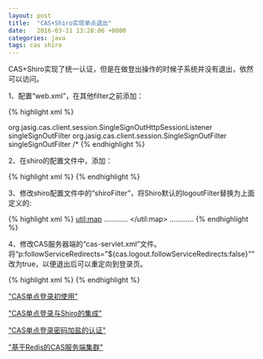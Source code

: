 ```yaml
---
layout: post
title:  "CAS+Shiro实现单点退出"
date:   2016-03-11 13:28:06 +0800
categories: java
tags: cas shiro
---
```

CAS+Shiro实现了统一认证，但是在做登出操作的时候子系统并没有退出，依然可以访问。

1、配置“web.xml”，在其他filter之前添加：

{% highlight xml %}
<!-- 单点退出 begin -->
<listener>
    <listener-class>org.jasig.cas.client.session.SingleSignOutHttpSessionListener</listener-class>
</listener>
<filter>
    <filter-name>singleSignOutFilter</filter-name>
    <filter-class>org.jasig.cas.client.session.SingleSignOutFilter</filter-class>
</filter>
<filter-mapping>
    <filter-name>singleSignOutFilter</filter-name>
    <url-pattern>/*</url-pattern>
</filter-mapping>
<!-- 单点退出 end -->
{% endhighlight %}

2、在shiro的配置文件中，添加：

{% highlight xml %}
<bean id="logout" class="org.apache.shiro.web.filter.authc.LogoutFilter">
    <property name="redirectUrl" value="${cas.url}logout?service=${host.url}"/>
</bean>
{% endhighlight %}

3、修改shiro配置文件中的“shiroFilter”，将Shiro默认的logoutFilter替换为上面定义的:

{% highlight xml %}
<bean id="shiroFilter" class="org.apache.shiro.spring.web.ShiroFilterFactoryBean">
    <property name="filters">
        <util:map>
        	…………
            <entry key="logout" value-ref="logout" />
        </util:map>
    </property>
    …………
</bean>
{% endhighlight %}

4、修改CAS服务器端的“cas-servlet.xml”文件。将“p:followServiceRedirects="${cas.logout.followServiceRedirects:false}"”改为true，以便退出后可以重定向到登录页。

{% highlight xml %}
<bean id="logoutAction" class="org.jasig.cas.web.flow.LogoutAction"
    p:servicesManager-ref="servicesManager"
    p:followServiceRedirects="${cas.logout.followServiceRedirects:true}"/>
{% endhighlight %}

["CAS单点登录初使用"](cas-first.html "CAS单点登录初使用")

["CAS单点登录与Shiro的集成"](integration-of-cas-and-shiro.html "CAS单点登录与Shiro的集成")

["CAS单点登录密码加盐的认证"](cas-username-password-salt-authentication-handler.html "CAS单点登录密码加盐的认证")

["基于Redis的CAS服务端集群"](cluster-of-cas-server-by-redis.html "基于Redis的CAS服务端集群")